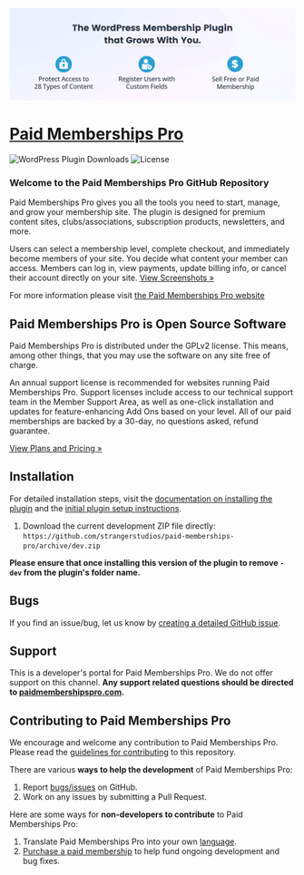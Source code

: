![](paid-memberships-pro-banner.png)

# [Paid Memberships Pro](https://www.paidmembershipspro.com) #
[comment]: # (Generate badges from shields.io, only works for .org plugins to get other stats etc. We'd have to create our own endpoints for Premium plugins)

![WordPress Plugin Downloads](https://img.shields.io/wordpress/plugin/dy/paid-memberships-pro?style=flat-square) ![License](https://img.shields.io/badge/license-GPL--2.0%2B-red.svg?style=flat-square)

### Welcome to the Paid Memberships Pro GitHub Repository

Paid Memberships Pro gives you all the tools you need to start, manage, and grow your membership site. The plugin is designed for premium content sites, clubs/associations, subscription products, newsletters, and more.

Users can select a membership level, complete checkout, and immediately become members of your site. You decide what content your member can access. Members can log in, view payments, update billing info, or cancel their account directly on your site. [View Screenshots »](https://www.paidmembershipspro.com/features/screenshots/)

For more information please visit [the Paid Memberships Pro website](https://www.paidmembershipspro.com)

## Paid Memberships Pro is Open Source Software 

Paid Memberships Pro is distributed under the GPLv2 license. This means, among other things, that you may use the software on any site free of charge.

An annual support license is recommended for websites running Paid Memberships Pro. Support licenses include access to our technical support team in the Member Support Area, as well as one-click installation and updates for feature-enhancing Add Ons based on your level. All of our paid  memberships are backed by a 30-day, no questions asked, refund guarantee.

[View Plans and Pricing »](https://www.paidmembershipspro.com/pricing/)

## Installation ##
For detailed installation steps, visit the [documentation on installing the plugin](https://www.paidmembershipspro.com/documentation/download/) and the [initial plugin setup instructions](https://www.paidmembershipspro.com/documentation/initial-plugin-setup/).

1. Download the current development ZIP file directly: `https://github.com/strangerstudios/paid-memberships-pro/archive/dev.zip`

**Please ensure that once installing this version of the plugin to remove `-dev` from the plugin's folder name.**

## Bugs ##
If you find an issue/bug, let us know by [creating a detailed GitHub issue](https://github.com/strangerstudios/paid-memberships-pro/issues/new/choose).

## Support ##
This is a developer's portal for Paid Memberships Pro. We do not offer support on this channel. **Any support related questions should be directed to [paidmembershipspro.com](https://www.paidmembershipspro.com).**

## Contributing to Paid Memberships Pro ##
We encourage and welcome any contribution to Paid Memberships Pro. Please read the [guidelines for contributing](https://github.com/strangerstudios/paid-memberships-pro/blob/dev/.github/CONTRIBUTING.md) to this repository.

There are various **ways to help the development** of Paid Memberships Pro:

1. Report [bugs/issues](https://github.com/strangerstudios/paid-memberships-pro/issues/new/choose) on GitHub.
2. Work on any issues by submitting a Pull Request.

Here are some ways for **non-developers to contribute** to Paid Memberships Pro:

1. Translate Paid Memberships Pro into your own [language](https://www.paidmembershipspro.com/paid-memberships-pro-in-your-language/).
2. [Purchase a paid membership](https://paidmembershipspro.com/pricing) to help fund ongoing development and bug fixes.
